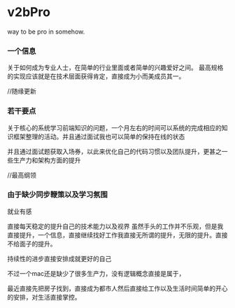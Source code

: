 # v2bPro

way to be pro in somehow.


### 一个信息

关于如何成为专业人士，在简单的行业里面或者简单的兴趣爱好之间。
最高规格的实现应该就是在技术层面获得肯定，直接成为小而美成员其一。

//随缘更新

### 若干要点

关于核心的系统学习前端知识的问题，一个月左右的时间可以系统的完成相应的知识框架整理的活动。并且通过面试我也可以简单的保持在线的状态

并且通过面试题获取入场券，以此来优化自己的代码习惯以及团队提升，更甚之一些生产力和架构方面的提升

//最高纲领

### 由于缺少同步鞭策以及学习氛围

就业有感

直接每天稳定的提升自己的技术能力以及视界 虽然手头的工作并不乐观，但是我直接提升，一个信息，直接继续找好工作我直接无所谓的提升，无限的提升。直接不给面子的提升。

持续性的进步直接安排成就更好的自己

不过一个mac还是缺少了很多生产力，没有逻辑概念直接是属于，

最近直接先把房子找到，直接成为都市人然后直接给工作以及生活时间简单的开心的安排，对生活直接掌控。
